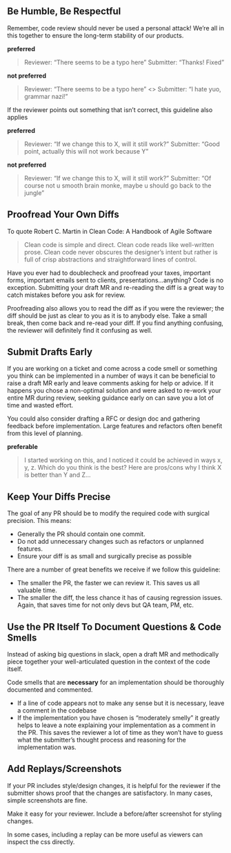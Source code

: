 ## Be Humble, Be Respectful

Remember, code review should never be used a personal attack! We’re all in this together to ensure the long-term stability of our products.

**preferred**

> Reviewer: “There seems to be a typo here”
> Submitter: “Thanks! Fixed”

**not preferred**

> Reviewer: “There seems to be a typo here”
> <> Submitter: “I hate yuo, grammar nazi!”

If the reviewer points out something that isn’t correct, this guideline also applies

**preferred**

> Reviewer: “If we change this to X, will it still work?”
> Submitter: “Good point, actually this will not work because Y”

**not preferred**

> Reviewer: “If we change this to X, will it still work?”
> Submitter: “Of course not u smooth brain monke, maybe u should go back to the jungle”

## Proofread Your Own Diffs

To quote Robert C. Martin in Clean Code: A Handbook of Agile Software

> Clean code is simple and direct. Clean code reads like well-written prose. Clean code never obscures the designer’s intent but rather is full of crisp abstractions and straightforward lines of control.

Have you ever had to doublecheck and proofread your taxes, important forms, important emails sent to clients, presentations…anything? Code is no exception. Submitting your draft MR and re-reading the diff is a great way to catch mistakes before you ask for review.

Proofreading also allows you to read the diff as if you were the reviewer; the diff should be just as clear to you as it is to anybody else. Take a small break, then come back and re-read your diff. If you find anything confusing, the reviewer will definitely find it confusing as well.

## Submit Drafts Early

If you are working on a ticket and come across a code smell or something you think can be implemented in a number of ways it can be beneficial to raise a draft MR early and leave comments asking for help or advice. If it happens you chose a non-optimal solution and were asked to re-work your entire MR during review, seeking guidance early on can save you a lot of time and wasted effort.

You could also consider drafting a RFC or design doc and gathering feedback before implementation. Large features and refactors often benefit from this level of planning.

**preferable**

> I started working on this, and I noticed it could be achieved in ways x, y, z. Which do you think is the best? Here are pros/cons why I think X is better than Y and Z…

## Keep Your Diffs Precise

The goal of any PR should be to modify the required code with surgical precision. This means:

- Generally the PR should contain one commit.
- Do not add unnecessary changes such as refactors or unplanned features.
- Ensure your diff is as small and surgically precise as possible

There are a number of great benefits we receive if we follow this guideline:

- The smaller the PR, the faster we can review it. This saves us all valuable time.
- The smaller the diff, the less chance it has of causing regression issues. Again, that saves time for not only devs but QA team, PM, etc.

## Use the PR Itself To Document Questions & Code Smells

Instead of asking big questions in slack, open a draft MR and methodically piece together your well-articulated question in the context of the code itself.

Code smells that are **necessary** for an implementation should be thoroughly documented and commented.

- If a line of code appears not to make any sense but it is necessary, leave a comment in the codebase
- If the implementation you have chosen is “moderately smelly” it greatly helps to leave a note explaining your implementation as a comment in the PR. This saves the reviewer a lot of time as they won’t have to guess what the submitter’s thought process and reasoning for the implementation was.

## Add Replays/Screenshots

If your PR includes style/design changes, it is helpful for the reviewer if the submitter shows proof that the changes are satisfactory. In many cases, simple screenshots are fine.

Make it easy for your reviewer. Include a before/after screenshot for styling changes.

In some cases, including a replay can be more useful as viewers can inspect the css directly.
